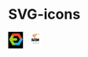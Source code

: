 # SVG-icons

<img 
    align="left" 
    alt="CodeIoT" 
    title="CodeIoT (Plataforma de cursos gratuitos em IoT, Python, etc.)" 
    width="30px" 
    style="padding-right: 10px;" 
    src="https://raw.githubusercontent.com/JoshuaPortfolioXL/SVG-icons/main/codeiot-svg.png" 
/>

<img 
    align="left" 
    alt="Seda College" 
    title="Seda College (Curso de inglês e formação internacional)" 
    width="30px" 
    style="padding-right: 10px;" 
    src="https://raw.githubusercontent.com/JoshuaPortfolioXL/SVG-icons/main/Seda%20college%20SVG.png" 
/>
